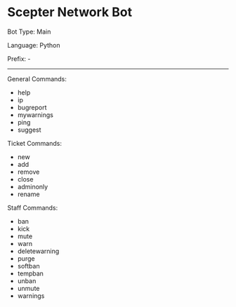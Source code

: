 # Scepter Network Bot

Bot Type: Main

Language: Python

Prefix: -

----------

General Commands:

- help
- ip
- bugreport
- mywarnings
- ping
- suggest

Ticket Commands:

- new
- add
- remove
- close
- adminonly
- rename

Staff Commands:

- ban
- kick
- mute
- warn
- deletewarning
- purge
- softban
- tempban
- unban
- unmute
- warnings